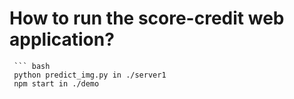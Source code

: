# How to run the score-credit web application? 
     ``` bash
     python predict_img.py in ./server1
     npm start in ./demo

